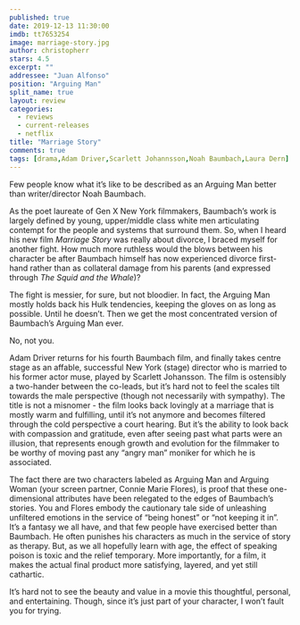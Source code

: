 ```yaml
---
published: true
date: 2019-12-13 11:30:00
imdb: tt7653254
image: marriage-story.jpg
author: christopherr
stars: 4.5
excerpt: ""
addressee: "Juan Alfonso"
position: "Arguing Man"
split_name: true
layout: review
categories: 
  - reviews
  - current-releases
  - netflix
title: "Marriage Story"
comments: true
tags: [drama,Adam Driver,Scarlett Johannsson,Noah Baumbach,Laura Dern]
---
```

Few people know what it’s like to be described as an Arguing Man better than writer/director Noah Baumbach. 

As the poet laureate of Gen X New York filmmakers, Baumbach’s work is largely defined by young, upper/middle class white men articulating contempt for the people and systems that surround them. So, when I heard his new film _Marriage Story_ was really about divorce, I braced myself for another fight. How much more ruthless would the blows between his character be after Baumbach himself has now experienced divorce first-hand rather than as collateral damage from his parents (and expressed through _The Squid and the Whale_)? 

The fight is messier, for sure, but not bloodier. In fact, the Arguing Man mostly holds back his Hulk tendencies, keeping the gloves on as long as possible. Until he doesn’t. Then we get the most concentrated version of Baumbach’s Arguing Man ever. 

No, not you.

Adam Driver returns for his fourth Baumbach film, and finally takes centre stage as an affable, successful New York (stage) director who is married to his former actor muse, played by Scarlett Johansson. The film is ostensibly a two-hander between the co-leads, but it’s hard not to feel the scales tilt towards the male perspective (though not necessarily with sympathy). The title is not a misnomer - the film looks back lovingly at a marriage that is mostly warm and fulfilling, until it’s not anymore and becomes filtered through the cold perspective a court hearing. But it’s the ability to look back with compassion and gratitude, even after seeing past what parts were an illusion, that represents enough growth and evolution for the filmmaker to be worthy of moving past any “angry man” moniker for which he is associated.

The fact there are two characters labeled as Arguing Man and Arguing Woman (your screen partner, Connie Marie Flores), is proof that these one-dimensional attributes have been relegated to the edges of Baumbach’s stories. You and Flores embody the cautionary tale side of unleashing unfiltered emotions in the service of “being honest” or “not keeping it in”. It’s a fantasy we all have, and that few people have exercised better than Baumbach. He often punishes his characters as much in the service of story as therapy. But, as we all hopefully learn with age, the effect of speaking poison is toxic and the relief temporary. More importantly, for a film, it makes the actual final product more satisfying, layered, and yet still cathartic.

It’s hard not to see the beauty and value in a movie this thoughtful, personal, and entertaining. Though, since it’s just part of your character, I won’t fault you for trying.